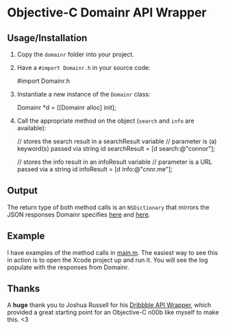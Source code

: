 # Objective-C Domainr API Wrapper

## Usage/Installation
1) Copy the `domainr` folder into your project.

2) Have a `#import Domainr.h` in your source code:

    #import Domainr.h

3) Instantiate a new instance of the `Domainr` class:

    Domainr *d = [[Domainr alloc] init];

4) Call the appropriate method on the object (`search` and `info` are
available):


    // stores the search result in a searchResult variable
    // parameter is (a) keyword(s) passed via string
    id searchResult = [d search:@"connor"];

    // stores the info result in an infoResult variable
    // parameter is a URL passed via a string
    id infoResult = [d info:@"cnnr.me"];


## Output

The return type of both method calls is an `NSDictionary` that mirrors
the JSON responses Domainr specifies [here](http://domai.nr/api/docs/json#search-api)
and [here](http://domai.nr/api/docs/json#info-api).

## Example

I have examples of the method calls in [main.m](https://github.com/connor/domainr-objectiveC/blob/master/main.m). The easiest way to see this in action is
to open the Xcode project up and run it. You will see the log populate
with the responses from Domainr.   

## Thanks
A **huge** thank you to Joshua Russell for his [Dribbble API Wrapper](https://github.com/joshuarussell/Objective-Dribbble),
which provided a great starting point for an Objective-C n00b like
myself to make this. &lt;3
